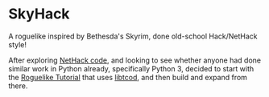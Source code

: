 # SkyHack
A roguelike inspired by Bethesda's Skyrim, done old-school Hack/NetHack style!

After exploring [NetHack code](https://github.com/NetHack/NetHack), and looking to see whether anyone had done similar work in Python already, specifically Python 3, decided to start with the [Roguelike Tutorial](https://rogueliketutorials.com/tutorials/tcod/v2/) that uses [libtcod](https://github.com/libtcod/libtcod), and then build and expand from there.
